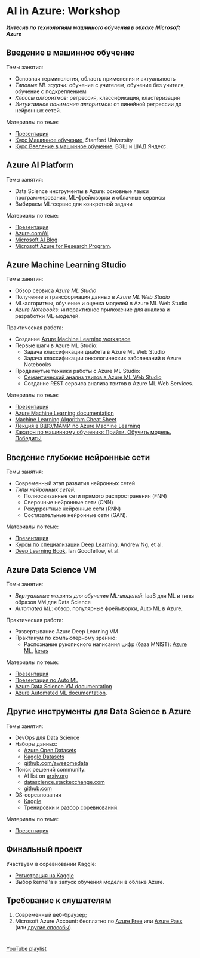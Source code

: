 
# AI in Azure: Workshop
___Интесив по технологиям машинного обучения в облаке Microsoft Azure___


## Введение в машинное обучение

Темы занятия:
* Основная терминология, область применения и актуальность
* _Типовые ML задачи:_ обучение с учителем, обучение без учителя, обучение с подкреплением
* _Классы алгоритмов:_ регрессия, классификация, кластеризация
* _Интуитивное понимание алгоритмов:_ от линейной регрессии до нейронных сетей.

Материалы по теме:
* [Презентация](https://1drv.ms/p/s!Aq3CCEvm580vjLkCLr7vKvADYpWZgA?e=mKuzCn)
* [Курс Машинное обучение](https://ru.coursera.org/learn/machine-learning), Stanford University
* [Курс Введение в машинное обучение](https://ru.coursera.org/learn/vvedenie-mashinnoe-obuchenie), ВЭШ и ШАД Яндекс.


## Azure AI Platform

Темы занятия:
* Data Science инструменты в Azure: основные языки программирования, ML-фреймворки и облачные сервисы
* Выбираем ML-сервис для конкретной задачи

Материалы по теме:
* [Презентация](https://1drv.ms/p/s!Aq3CCEvm580vjLkDGRcDRPR4GwXG-A?e=6jjCJw) 
* [Azure.com/AI](https://www.azure.com/ai)
* [Microsoft AI Blog](https://blogs.microsoft.com/ai/)
* [Microsoft Azure for Research Program](https://www.microsoft.com/en-us/research/academic-program/microsoft-azure-for-research/).


## Azure Machine Learning Studio

Темы занятия:
* Обзор сервиса _Azure ML Studio_
* Получение и трансформация данных в _Azure ML Web Studio_
* ML-алгоритмы, обучение и оценка моделей в Azure ML Web Studio
* _Azure Notebooks_: интерактивное приложение для анализа и разработки ML-моделей.

Практическая работа:
* Cоздание [Azure Machine Learning workspace](https://studio.azureml.net/)
* Первые шаги в Azure ML Studio:
  * Задача классификации диабета в Azure ML Web Studio
  * Задача классификации онкологических заболеваний в Azure Notebooks
* Продвинутые техники работы с Azure ML Studio:
  * [Семантический анализ твитов в Azure ML Web Studio](https://www.codeinstinct.pro/2015/12/community-dev-camp14.html)
  * Создание REST сервиса анализа твитов в Azure ML Web Services.

Материалы по теме:
* [Презентация](https://1drv.ms/p/s!Aq3CCEvm580vjLkDGRcDRPR4GwXG-A?e=6jjCJw)
* [Azure Machine Learning documentation](https://docs.microsoft.com/en-us/azure/machine-learning/)
* [Machine Learning Algorithm Cheat Sheet](https://docs.microsoft.com/en-us/azure/machine-learning/studio/algorithm-cheat-sheet)
* [Лекция в ВШЭ/МАМИ по Azure Machine Learning](https://www.codeinstinct.pro/2015/10/azureml-lecture-at-hse.html)
* [Хакатон по машинному обучению: Прийти. Обучить модель. Победить!](https://www.codeinstinct.pro/2015/11/azure-ml-hackathon.html)


## Введение глубокие нейронные сети
Темы занятия:
* Современный этап развития нейронных сетей
* _Типы нейронных сетей:_
  * Полносвязанные сети прямого распространения (FNN)
  * Сверочные нейронные сети (CNN) 
  * Рекуррентные нейронные сети (RNN)
  * Состязательные нейронные сети (GAN).

Материалы по теме:
* [Презентация](https://1drv.ms/p/s!Aq3CCEvm580vjLkEnIm-_G37lRIkZg?e=Jtcp8T)
* [Курсы по специализации Deep Learning](https://www.deeplearning.ai/deep-learning-specialization/), Andrew Ng, et al.
* [Deep Learning Book](http://www.deeplearningbook.org/), Ian Goodfellow, et al.


## Azure Data Science VM

Темы занятия:
* _Виртуальные машины для обучения ML-моделей_: IaaS для ML и типы образов VM для Data Science
* _Automated ML_: обзор, популярные фреймворки, Auto ML в Azure.

Практическая работа:
* Развертывание Azure Deep Learning VM
* Практикум по компьютерному зрению:
  * Распознание рукописного написания цифр (база MNIST): [Azure ML](https://gallery.azure.ai/Experiment/Neural-Network-Convolution-and-pooling-deep-net-2), [keras](https://github.com/codez0mb1e/cloud-rstudio-server/blob/master/tests/keras_install_tests.R)

Материалы по теме:
* [Презентация](https://1drv.ms/p/s!Aq3CCEvm580vjLkDGRcDRPR4GwXG-A?e=6jjCJw)
* [Презентация по Auto ML](http://0xcode.in/auto-ml-intro)
* [Azure Data Science VM documentation](https://docs.microsoft.com/en-us/azure/machine-learning/data-science-virtual-machine/)
* [Azure Automated ML documentation](https://docs.microsoft.com/en-us/azure/machine-learning/service/concept-automated-ml).


## Другие инструменты для Data Science в Azure

Темы занятия:
* DevOps для Data Science
* Наборы данных:
  * [Azure Open Datasets](https://azure.microsoft.com/en-in/services/open-datasets/)
  * [Kaggle Datasets](https://www.kaggle.com/datasets)
  * [github.com/awesomedata](https://github.com/awesomedata/awesome-public-datasets)
* Поиск решений community:
  * AI list on [arxiv.org](https://arxiv.org/list/cs.AI/recent)
  * [datascience.stackexchange.com](https://datascience.stackexchange.com/)
  * [github.com](https://github.com/)
* DS-cоревнования
  * [Kaggle](https://www.kaggle.com/)
  * [Тренировки и разбор соревнований](https://mltrainings.ru/).

Материалы по теме:
* [Презентация](https://www.codeinstinct.pro/2018/11/data-science-in-cloud.html)


## Финальный проект

Участвуем в соревновании Kaggle:
* [Регистрация на Kaggle](https://www.kaggle.com/)
* Выбор kernel'a и запуск обучения модели в облаке Azure.


## Требование к слушателям
1. Современный веб-браузер;
2. Microsoft Azure Account: бесплатно по [Azure Free](https://azure.microsoft.com/ru-ru/free/) или [Azure Pass](https://www.microsoftazurepass.com/) 
(или [другие способы](http://www.codeinstinct.pro/2016/10/cloud-for-free.html)).


# 
[YouTube playlist](https://www.youtube.com/playlist?list=PL5t0URME4pruPek_NYXwBShaE7csZ_Xih)


